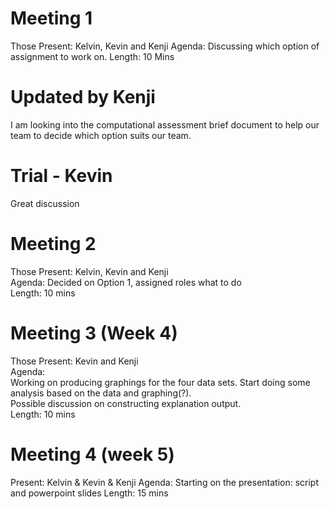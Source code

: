 # Meeting 1
Those Present: Kelvin, Kevin and Kenji
Agenda: Discussing which option of assignment to work on. 
Length: 10 Mins
# Updated by Kenji
I am looking into the computational assessment brief document to help our team to decide which option suits our team.

# Trial - Kevin
Great discussion


# Meeting 2 
Those Present: Kelvin, Kevin and Kenji  
Agenda: Decided on Option 1, assigned roles what to do   
Length: 10 mins  


# Meeting 3 (Week 4)
Those Present: Kevin and Kenji  
Agenda:   
Working on producing graphings for the four data sets. Start doing some analysis based on the data and graphing(?).   
Possible discussion on constructing explanation output.  
Length: 10 mins  


# Meeting 4 (week 5)
Present: Kelvin & Kevin & Kenji 
Agenda: Starting on the presentation: script and powerpoint slides
Length: 15 mins  